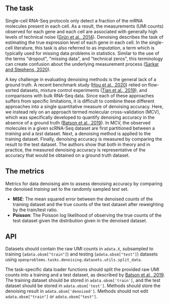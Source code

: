 ## The task

Single-cell RNA-Seq protocols only detect a fraction of the mRNA molecules present
in each cell. As a result, the measurements (UMI counts) observed for each gene and each
cell are associated with generally high levels of technical noise ([Grün et al.,
2014](https://www.nature.com/articles/nmeth.2930)). Denoising describes the task of
estimating the true expression level of each gene in each cell. In the single-cell
literature, this task is also referred to as *imputation*, a term which is typically
used for missing data problems in statistics. Similar to the use of the terms "dropout",
"missing data", and "technical zeros", this terminology can create confusion about the
underlying measurement process ([Sarkar and Stephens,
2020](https://www.biorxiv.org/content/10.1101/2020.04.07.030007v2)).

A key challenge in evaluating denoising methods is the general lack of a ground truth. A
recent benchmark study ([Hou et al.,
2020](https://genomebiology.biomedcentral.com/articles/10.1186/s13059-020-02132-x))
relied on flow-sorted datasets, mixture control experiments ([Tian et al.,
2019](https://www.nature.com/articles/s41592-019-0425-8)), and comparisons with bulk
RNA-Seq data. Since each of these approaches suffers from specific limitations, it is
difficult to combine these different approaches into a single quantitative measure of
denoising accuracy. Here, we instead rely on an approach termed molecular
cross-validation (MCV), which was specifically developed to quantify denoising accuracy
in the absence of a ground truth ([Batson et al.,
2019](https://www.biorxiv.org/content/10.1101/786269v1)). In MCV, the observed molecules
in a given scRNA-Seq dataset are first partitioned between a *training* and a *test*
dataset. Next, a denoising method is applied to the training dataset. Finally, denoising
accuracy is measured by comparing the result to the test dataset. The authors show that
both in theory and in practice, the measured denoising accuracy is representative of the
accuracy that would be obtained on a ground truth dataset.

## The metrics

Metrics for data denoising aim to assess denoising accuracy by comparing the denoised
*training* set to the randomly sampled *test* set.

* **MSE**: The mean squared error between the denoised counts of the training dataset
  and the true counts of the test dataset after reweighting by the train/test ratio.
* **Poisson**: The Poisson log likelihood of observing the true counts of the test
  dataset given the distribution given in the denoised dataset.

## API

Datasets should contain the raw UMI counts in `adata.X`, subsampled to training
(`adata.obsm["train"]`) and testing (`adata.obsm["test"]`) datasets using
`openproblems.tasks.denoising.datasets.utils.split_data`.

The task-specific data loader functions should split the provided raw UMI counts into a
training and a test dataset, as described by [Batson et al.,
2019](https://www.biorxiv.org/content/10.1101/786269v1). The training dataset should be
stored in `adata.obsm['train']`, and the test dataset should be stored in
`adata.obsm['test']`. Methods should store the denoising result in
`adata.obsm['denoised']`. Methods should not edit `adata.obsm["train"]` or
`adata.obsm["test"]`.
